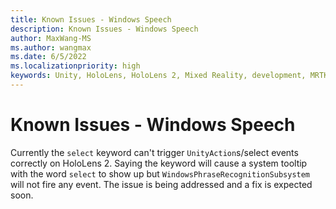 ```yaml
---
title: Known Issues - Windows Speech
description: Known Issues - Windows Speech
author: MaxWang-MS
ms.author: wangmax
ms.date: 6/5/2022
ms.localizationpriority: high
keywords: Unity, HoloLens, HoloLens 2, Mixed Reality, development, MRTK3, known issues, windows speech, speech, phrase, phrase recognition, speech recognition, Mixed Reality Toolkit
---
```


# Known Issues - Windows Speech

Currently the `select` keyword can't trigger `UnityAction`s/select events correctly on HoloLens 2. Saying the keyword will cause a system tooltip with the word `select` to show up but `WindowsPhraseRecognitionSubsystem` will not fire any event. The issue is being addressed and a fix is expected soon.
